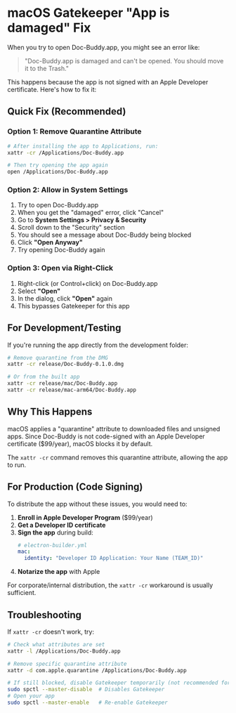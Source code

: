 # macOS Gatekeeper "App is damaged" Fix

When you try to open Doc-Buddy.app, you might see an error like:
> "Doc-Buddy.app is damaged and can't be opened. You should move it to the Trash."

This happens because the app is not signed with an Apple Developer certificate. Here's how to fix it:

## Quick Fix (Recommended)

### Option 1: Remove Quarantine Attribute

```bash
# After installing the app to Applications, run:
xattr -cr /Applications/Doc-Buddy.app

# Then try opening the app again
open /Applications/Doc-Buddy.app
```

### Option 2: Allow in System Settings

1. Try to open Doc-Buddy.app
2. When you get the "damaged" error, click "Cancel"
3. Go to **System Settings > Privacy & Security**
4. Scroll down to the "Security" section
5. You should see a message about Doc-Buddy being blocked
6. Click **"Open Anyway"**
7. Try opening Doc-Buddy again

### Option 3: Open via Right-Click

1. Right-click (or Control+click) on Doc-Buddy.app
2. Select **"Open"**
3. In the dialog, click **"Open"** again
4. This bypasses Gatekeeper for this app

## For Development/Testing

If you're running the app directly from the development folder:

```bash
# Remove quarantine from the DMG
xattr -cr release/Doc-Buddy-0.1.0.dmg

# Or from the built app
xattr -cr release/mac/Doc-Buddy.app
xattr -cr release/mac-arm64/Doc-Buddy.app
```

## Why This Happens

macOS applies a "quarantine" attribute to downloaded files and unsigned apps. Since Doc-Buddy is not code-signed with an Apple Developer certificate ($99/year), macOS blocks it by default.

The `xattr -cr` command removes this quarantine attribute, allowing the app to run.

## For Production (Code Signing)

To distribute the app without these issues, you would need to:

1. **Enroll in Apple Developer Program** ($99/year)
2. **Get a Developer ID certificate**
3. **Sign the app** during build:
   ```yaml
   # electron-builder.yml
   mac:
     identity: "Developer ID Application: Your Name (TEAM_ID)"
   ```
4. **Notarize the app** with Apple

For corporate/internal distribution, the `xattr -cr` workaround is usually sufficient.

## Troubleshooting

If `xattr -cr` doesn't work, try:

```bash
# Check what attributes are set
xattr -l /Applications/Doc-Buddy.app

# Remove specific quarantine attribute
xattr -d com.apple.quarantine /Applications/Doc-Buddy.app

# If still blocked, disable Gatekeeper temporarily (not recommended for production)
sudo spctl --master-disable  # Disables Gatekeeper
# Open your app
sudo spctl --master-enable   # Re-enable Gatekeeper
```
